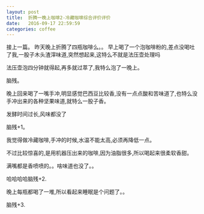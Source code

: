 ```yaml
---
layout: post
title:  折腾一晚上咖啡2-冷藏咖啡综合评价评价
date:   2016-09-17 22:59:59
categories: coffee
---
```


接上一篇。
昨天晚上折腾了四瓶咖啡么。。
早上喝了一个泡咖啡粉的,差点没喝吐了我,一股子木头渣滓味道,突然想起来,这特么不就是法压壶处理吗

法压壶泡四分钟就得起,再多就过萃了,我特么泡了一晚上。

脑残。

晚上回来喝了一嘴手冲,明显感觉巴西豆比较香,没有一点点酸和苦味道了,也特么没手冲出来的各种坚果味道,就特么一股子香。

发酵时间过长,风味都没了

脑残+1。

我觉得做冷藏咖啡,手冲的时候,水温不能太高,必须再降低一点。

不过比较惊喜的,是用机器压出来的咖啡,因为油脂很多,所以喝起来很柔软香甜。

满嘴都是香喷喷的。。啥味道也没了。。

哈哈哈哈脑残+2.

晚上每瓶都喝了一堆,所以看起来睡眠是个问题了。。

脑残+3.

















